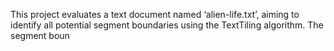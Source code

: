 This project evaluates a text document named ‘alien-life.txt’, aiming to identify all potential segment boundaries using the TextTiling algorithm. The segment boun